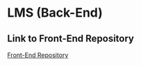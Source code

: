 # LMS (Back-End)
## Link to Front-End Repository
[Front-End Repository](https://github.com/amutawabh/subscription_management_system_BackEnd)
